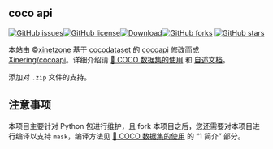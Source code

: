 ## coco api

[![GitHub issues](https://img.shields.io/github/issues/Xinering/cocoapi)](https://github.com/Xinering/cocoapi/issues)[![GitHub license](https://img.shields.io/github/license/Xinering/cocoapi)](https://github.com/Xinering/cocoapi/blob/master/LICENSE)[![Download](https://img.shields.io/badge/downloads-master-green.svg)](https://github.com/Xinering/cocoapi/releases)[![GitHub forks](https://img.shields.io/github/forks/Xinering/cocoapi.svg)](https://github.com/Xinering/cocoapi/network) [![GitHub stars](https://img.shields.io/github/stars/Xinering/cocoapi.svg)](https://github.com/Xinering/cocoapi/stargazers)

本站由 &copy;<a href="https://xinetzone.github.io/" target="_blank">xinetzone</a> 基于 <a href="http://cocodataset.org/" target="_blank">cocodataset</a> 的 <a href="https://github.com/cocodataset/cocoapi" target="_blank">cocoapi</a> 修改而成 [Xinering/cocoapi](https://github.com/Xinering/cocoapi)。详细介绍请 [:book: COCO 数据集的使用](https://www.cnblogs.com/q735613050/p/8969452.html) 和 [自述文档](README.txt)。

添加对 `.zip` 文件的支持。

## 注意事项

本项目主要针对 Python 包进行维护，且 fork 本项目之后，您还需要对本项目进行编译以支持 `mask`，编译方法见 [:book: COCO 数据集的使用](https://www.cnblogs.com/q735613050/p/8969452.html) 的 “1 简介” 部分。

